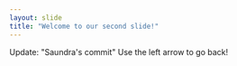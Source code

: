 ```yaml
---
layout: slide
title: "Welcome to our second slide!"
---
```

Update: "Saundra's commit"
Use the left arrow to go back!
